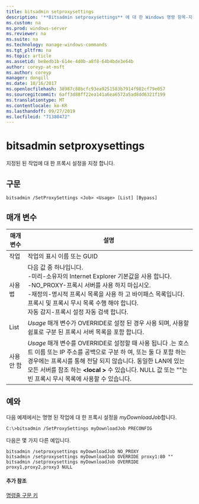 ```yaml
---
title: bitsadmin setproxysettings
description: '**Bitsadmin setproxysettings** 에 대 한 Windows 명령 항목-지정 된 작업에 대 한 프록시 설정을 설정 합니다.'
ms.custom: na
ms.prod: windows-server
ms.reviewer: na
ms.suite: na
ms.technology: manage-windows-commands
ms.tgt_pltfrm: na
ms.topic: article
ms.assetid: be8edb1b-614e-4d0b-a8f8-64b4bde3e64b
author: coreyp-at-msft
ms.author: coreyp
manager: dongill
ms.date: 10/16/2017
ms.openlocfilehash: 38987c88bcfc93ea9251583b7914f982cf79e057
ms.sourcegitcommit: 6aff3d88ff22ea141a6ea6572a5ad8dd6321f199
ms.translationtype: MT
ms.contentlocale: ko-KR
ms.lasthandoff: 09/27/2019
ms.locfileid: "71380472"
---
```

# <a name="bitsadmin-setproxysettings"></a>bitsadmin setproxysettings



지정된 된 작업에 대 한 프록시 설정을 지정 합니다.

## <a name="syntax"></a>구문

```
bitsadmin /SetProxySettings <Job> <Usage> [List] [Bypass]
```

## <a name="parameters"></a>매개 변수

|매개 변수|설명|
|---------|-----------|
|작업|작업의 표시 이름 또는 GUID|
|사용법|다음 값 중 하나입니다.</br>-미리-소유자의 Internet Explorer 기본값을 사용 합니다.</br>-NO_PROXY-프록시 서버를 사용 하지 마십시오.</br>-재정의-명시적 프록시 목록을 사용 하 고 바이패스 목록입니다. 프록시 및 프록시 무시 목록 수행 해야 합니다.</br>자동 감지-프록시 설정 자동 검색 합니다.|
|List|*Usage* 매개 변수가 OVERRIDE로 설정 된 경우 사용 되며, 사용할 쉼표로 구분 된 프록시 서버 목록을 포함 합니다.|
|사용 안 함|*Usage* 매개 변수를 OVERRIDE로 설정할 때 사용 됩니다 .는 호스트 이름 또는 IP 주소를 공백으로 구분 하 여, 또는 둘 다 포함 하는 경우에는 프록시를 통해 전달 되지 않습니다. 동일한 LAN에 있는 모든 서버를 참조 하는 **\<local >** 수 있습니다. NULL 값 또는 ""는 빈 프록시 무시 목록에 사용할 수 있습니다.|

## <a name="BKMK_examples"></a>예와

다음 예제에서는 명명 된 작업에 대 한 프록시 설정을 *myDownloadJob*합니다.

```
C:\>bitsadmin /SetProxySettings myDownloadJob PRECONFIG
```

다음은 몇 가지 다른 예입니다.

```
bitsadmin /setproxysettings myDownloadJob NO_PROXY
bitsadmin /setproxysettings myDownloadJob OVERRIDE proxy1:80 ""
bitsadmin /setproxysettings myDownloadJob OVERRIDE proxy1,proxy2,proxy3 NULL
```

#### <a name="additional-references"></a>추가 참조

[명령줄 구문 키](command-line-syntax-key.md)